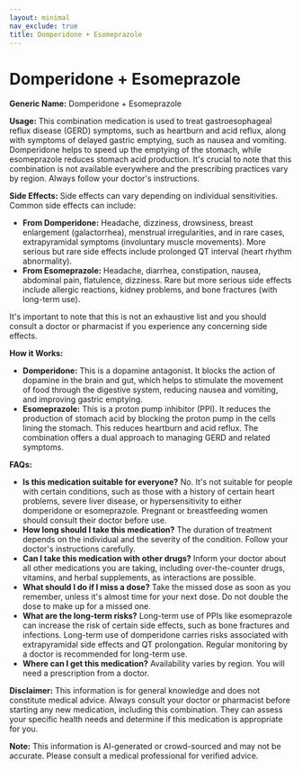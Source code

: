 ```yaml
---
layout: minimal
nav_exclude: true
title: Domperidone + Esomeprazole
---
```


# Domperidone + Esomeprazole

**Generic Name:** Domperidone + Esomeprazole

**Usage:** This combination medication is used to treat gastroesophageal reflux disease (GERD) symptoms, such as heartburn and acid reflux,  along with symptoms of delayed gastric emptying, such as nausea and vomiting.  Domperidone helps to speed up the emptying of the stomach, while esomeprazole reduces stomach acid production.  It's crucial to note that this combination is not available everywhere and the prescribing practices vary by region.  Always follow your doctor's instructions.

**Side Effects:**  Side effects can vary depending on individual sensitivities.  Common side effects can include:

* **From Domperidone:** Headache, dizziness, drowsiness, breast enlargement (galactorrhea), menstrual irregularities, and in rare cases, extrapyramidal symptoms (involuntary muscle movements).  More serious but rare side effects include prolonged QT interval (heart rhythm abnormality).
* **From Esomeprazole:** Headache, diarrhea, constipation, nausea, abdominal pain, flatulence, dizziness.  Rare but more serious side effects include allergic reactions, kidney problems, and bone fractures (with long-term use).

It's important to note that this is not an exhaustive list and you should consult a doctor or pharmacist if you experience any concerning side effects.

**How it Works:**

* **Domperidone:** This is a dopamine antagonist. It blocks the action of dopamine in the brain and gut, which helps to stimulate the movement of food through the digestive system, reducing nausea and vomiting, and improving gastric emptying.
* **Esomeprazole:** This is a proton pump inhibitor (PPI). It reduces the production of stomach acid by blocking the proton pump in the cells lining the stomach. This reduces heartburn and acid reflux.  The combination offers a dual approach to managing GERD and related symptoms.

**FAQs:**

* **Is this medication suitable for everyone?** No. It's not suitable for people with certain conditions, such as those with a history of certain heart problems,  severe liver disease, or hypersensitivity to either domperidone or esomeprazole. Pregnant or breastfeeding women should consult their doctor before use.
* **How long should I take this medication?** The duration of treatment depends on the individual and the severity of the condition.  Follow your doctor's instructions carefully.
* **Can I take this medication with other drugs?**  Inform your doctor about all other medications you are taking, including over-the-counter drugs, vitamins, and herbal supplements, as interactions are possible.
* **What should I do if I miss a dose?**  Take the missed dose as soon as you remember, unless it's almost time for your next dose. Do not double the dose to make up for a missed one.
* **What are the long-term risks?** Long-term use of PPIs like esomeprazole can increase the risk of certain side effects, such as bone fractures and infections.  Long-term use of domperidone carries risks associated with extrapyramidal side effects and QT prolongation. Regular monitoring by a doctor is recommended for long-term use.
* **Where can I get this medication?**  Availability varies by region. You will need a prescription from a doctor.


**Disclaimer:** This information is for general knowledge and does not constitute medical advice.  Always consult your doctor or pharmacist before starting any new medication, including this combination.  They can assess your specific health needs and determine if this medication is appropriate for you.


**Note:** This information is AI-generated or crowd-sourced and may not be accurate. Please consult a medical professional for verified advice.